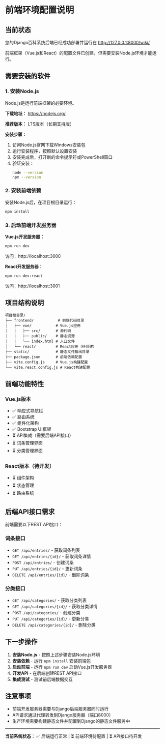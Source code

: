 # 前端环境配置说明

## 当前状态

您的Django百科系统后端已经成功部署并运行在 http://127.0.0.1:8000/wiki/

前端框架（Vue.js和React）的配置文件已创建，但需要安装Node.js环境才能运行。

## 需要安装的软件

### 1. 安装Node.js

Node.js是运行前端框架的必要环境。

**下载地址：** https://nodejs.org/

**推荐版本：** LTS版本（长期支持版）

**安装步骤：**
1. 访问Node.js官网下载Windows安装包
2. 运行安装程序，按照默认设置安装
3. 安装完成后，打开新的命令提示符或PowerShell窗口
4. 验证安装：
   ```bash
   node --version
   npm --version
   ```

### 2. 安装前端依赖

安装Node.js后，在项目根目录运行：

```bash
npm install
```

### 3. 启动前端开发服务器

**Vue.js开发服务器：**
```bash
npm run dev
```
访问：http://localhost:3000

**React开发服务器：**
```bash
npm run dev:react
```
访问：http://localhost:3001

## 项目结构说明

```
项目根目录/
├── frontend/           # 前端代码目录
│   ├── vue/           # Vue.js应用
│   │   ├── src/       # 源代码
│   │   ├── public/    # 静态资源
│   │   └── index.html # 入口文件
│   └── react/         # React应用（待创建）
├── static/            # 静态文件输出目录
├── package.json       # 前端依赖配置
├── vite.config.js     # Vue.js构建配置
└── vite.react.config.js # React构建配置
```

## 前端功能特性

### Vue.js版本
- ✅ 响应式导航栏
- ✅ 路由系统
- ✅ 组件化架构
- ✅ Bootstrap UI框架
- ⏳ API集成（需要后端API接口）
- ⏳ 词条管理界面
- ⏳ 分类管理界面

### React版本（待开发）
- ⏳ 组件架构
- ⏳ 状态管理
- ⏳ 路由系统

## 后端API接口需求

前端需要以下REST API接口：

### 词条接口
- `GET /api/entries/` - 获取词条列表
- `GET /api/entries/{id}/` - 获取词条详情
- `POST /api/entries/` - 创建词条
- `PUT /api/entries/{id}/` - 更新词条
- `DELETE /api/entries/{id}/` - 删除词条

### 分类接口
- `GET /api/categories/` - 获取分类列表
- `GET /api/categories/{id}/` - 获取分类详情
- `POST /api/categories/` - 创建分类
- `PUT /api/categories/{id}/` - 更新分类
- `DELETE /api/categories/{id}/` - 删除分类

## 下一步操作

1. **安装Node.js** - 按照上述步骤安装Node.js环境
2. **安装依赖** - 运行 `npm install` 安装前端包
3. **启动前端** - 运行 `npm run dev` 启动Vue.js开发服务器
4. **开发API** - 在后端创建REST API接口
5. **集成测试** - 测试前后端数据交互

## 注意事项

- 前端开发服务器需要与Django后端服务器同时运行
- API请求通过代理转发到Django服务器（端口8000）
- 生产环境需要构建静态文件并配置到Django的静态文件服务中

---

**当前系统状态：** ✅ 后端运行正常 | ⏳ 前端环境待配置 | ⏳ API接口待开发